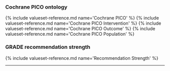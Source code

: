 ### Cochrane PICO ontology
{% include valueset-reference.md name='Cochrane PICO' %}
{% include valueset-reference.md name='Cochrane PICO Intervention' %}
{% include valueset-reference.md name='Cochrane PICO Outcome' %}
{% include valueset-reference.md name='Cochrane PICO Population' %}

### GRADE recommendation strength
{% include valueset-reference.md name='Recommendation Strength' %}

---

<br />
